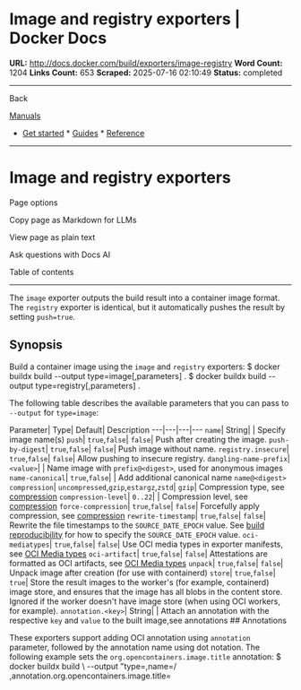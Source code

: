 # Image and registry exporters | Docker Docs

**URL:** http://docs.docker.com/build/exporters/image-registry
**Word Count:** 1204
**Links Count:** 653
**Scraped:** 2025-07-16 02:10:49
**Status:** completed

---

Back

[Manuals](https://docs.docker.com/manuals/)

  * [Get started](http://docs.docker.com/get-started/)   * [Guides](http://docs.docker.com/guides/)   * [Reference](http://docs.docker.com/reference/)

* * *

# Image and registry exporters

Page options

Copy page as Markdown for LLMs

View page as plain text

Ask questions with Docs AI

Table of contents

* * *

The `image` exporter outputs the build result into a container image format. The `registry` exporter is identical, but it automatically pushes the result by setting `push=true`.

## Synopsis

Build a container image using the `image` and `registry` exporters:               $ docker buildx build --output type=image[,parameters] .     $ docker buildx build --output type=registry[,parameters] .     

The following table describes the available parameters that you can pass to `--output` for `type=image`:

Parameter| Type| Default| Description   ---|---|---|---   `name`| String| | Specify image name\(s\)   `push`| `true`,`false`| `false`| Push after creating the image.   `push-by-digest`| `true`,`false`| `false`| Push image without name.   `registry.insecure`| `true`,`false`| `false`| Allow pushing to insecure registry.   `dangling-name-prefix`| `<value>`| | Name image with `prefix@<digest>`, used for anonymous images   `name-canonical`| `true`,`false`| | Add additional canonical name `name@<digest>`   `compression`| `uncompressed`,`gzip`,`estargz`,`zstd`| `gzip`| Compression type, see [compression](https://docs.docker.com/build/exporters/#compression)   `compression-level`| `0..22`| | Compression level, see [compression](https://docs.docker.com/build/exporters/#compression)   `force-compression`| `true`,`false`| `false`| Forcefully apply compression, see [compression](https://docs.docker.com/build/exporters/#compression)   `rewrite-timestamp`| `true`,`false`| `false`| Rewrite the file timestamps to the `SOURCE_DATE_EPOCH` value. See [build reproducibility](https://github.com/moby/buildkit/blob/master/docs/build-repro.md) for how to specify the `SOURCE_DATE_EPOCH` value.   `oci-mediatypes`| `true`,`false`| `false`| Use OCI media types in exporter manifests, see [OCI Media types](https://docs.docker.com/build/exporters/#oci-media-types)   `oci-artifact`| `true`,`false`| `false`| Attestations are formatted as OCI artifacts, see [OCI Media types](https://docs.docker.com/build/exporters/#oci-media-types)   `unpack`| `true`,`false`| `false`| Unpack image after creation \(for use with containerd\)   `store`| `true`,`false`| `true`| Store the result images to the worker's \(for example, containerd\) image store, and ensures that the image has all blobs in the content store. Ignored if the worker doesn't have image store \(when using OCI workers, for example\).   `annotation.<key>`| String| | Attach an annotation with the respective `key` and `value` to the built image,see annotations      ## Annotations

These exporters support adding OCI annotation using `annotation` parameter, followed by the annotation name using dot notation. The following example sets the `org.opencontainers.image.title` annotation:               $ docker buildx build \         --output "type=<type>,name=<registry>/<image>,annotation.org.opencontainers.image.title=<title>" .     

For more information about annotations, see [BuildKit documentation](https://github.com/moby/buildkit/blob/master/docs/annotations.md).

## Further reading

For more information on the `image` or `registry` exporters, see the [BuildKit README](https://github.com/moby/buildkit/blob/master/README.md#imageregistry).